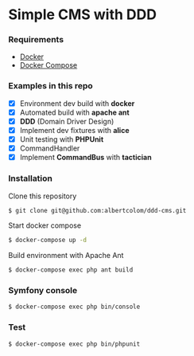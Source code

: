Simple CMS with DDD
==============

### Requirements
- [Docker](https://www.docker.com/)
- [Docker Compose](https://docs.docker.com/compose/install/)

### Examples in this repo

- [x] Environment dev build with **docker**
- [x] Automated build with **apache ant**
- [x] **DDD** (Domain Driver Design)
- [x] Implement dev fixtures with **alice**
- [x] Unit testing with **PHPUnit**
- [x] CommandHandler
- [x] Implement **CommandBus** with **tactician** 

### Installation

Clone this repository
```sh
$ git clone git@github.com:albertcolom/ddd-cms.git
```

Start docker compose
```sh
$ docker-compose up -d

```

Build environment with Apache Ant
```sh
$ docker-compose exec php ant build

```
   
### Symfony console
```sh
$ docker-compose exec php bin/console

```

### Test
```sh
$ docker-compose exec php bin/phpunit
```